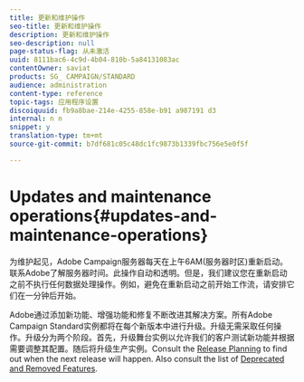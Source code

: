 ```yaml
---
title: 更新和维护操作
seo-title: 更新和维护操作
description: 更新和维护操作
seo-description: null
page-status-flag: 从未激活
uuid: 8111bac6-4c9d-4b04-810b-5a84131083ac
contentOwner: saviat
products: SG_ CAMPAIGN/STANDARD
audience: administration
content-type: reference
topic-tags: 应用程序设置
discoiquuid: fb9a8bae-214e-4255-858e-b91 a987191 d3
internal: n n
snippet: y
translation-type: tm+mt
source-git-commit: b7df681c05c48dc1fc9873b1339fbc756e5e0f5f

---
```



# Updates and maintenance operations{#updates-and-maintenance-operations}

为维护起见，Adobe Campaign服务器每天在上午6AM(服务器时区)重新启动。联系Adobe了解服务器时间。此操作自动和透明。但是，我们建议您在重新启动之前不执行任何数据处理操作。例如，避免在重新启动之前开始工作流，请安排它们在一分钟后开始。

Adobe通过添加新功能、增强功能和修复不断改进其解决方案。所有Adobe Campaign Standard实例都将在每个新版本中进行升级。升级无需采取任何操作。升级分为两个阶段。首先，升级舞台实例以允许我们的客户测试新功能并根据需要调整其配置。随后将升级生产实例。Consult the [Release Planning](https://helpx.adobe.com/campaign/kb/acs-release-planning.html) to find out when the next release will happen. Also consult the list of [Deprecated and Removed Features](https://helpx.adobe.com/campaign/kb/acs-deprecated-and-removed-features.html).
